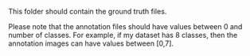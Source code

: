 This folder should contain the ground truth files.

Please note that the annotation files should have values between 0 and number of classes. For example, if my dataset has 8 classes, then the annotation images can have values between [0,7].
